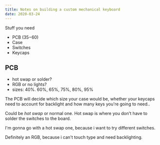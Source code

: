 ```yaml
---
title: Notes on building a custom mechanical keyboard
date: 2020-03-24
---
```


Stuff you need

- PCB ($35-$60)
- Case
- Switches
- Keycaps

## PCB

- hot swap or solder?
- RGB or no lights?
- sizes: 40%. 60%, 65%, 75%, 80%, 95%

The PCB will decide which size your case would be, whether your keycaps need to account for backlight and how many keys you're going to need..

Could be _hot swap_ or normal one. Hot swap is where you don't have to solder the switches to the board.

I'm gonna go with a hot swap one, because i want to try different switches.

Definitely an RGB, because i can't touch type and need backlighting.
